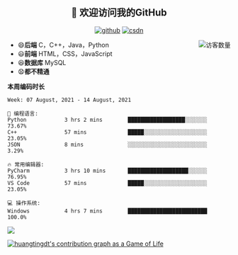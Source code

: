 <h2 align="center">👋 欢迎访问我的GitHub</h2>
  <p align="center">
    <a href="https://github.com/Huangtingdt/Huangtingdt"><img src="https://img.shields.io/badge/GitHub-ff79c6" alt="github"></a>
    <a href="https://blog.csdn.net/qq_43531216"><img src="https://img.shields.io/badge/CSDN-cf000e" alt="csdn"></a>
  </p>

  <img align='right' src="https://profile-counter.glitch.me/Huangtingdt/count.svg" alt="访客数量"/>

  - 😄**后端** C，C++，Java，Python
  - 😃**前端** HTML，CSS，JavaScript
  - 😆**数据库** MySQL
  - 😧**都不精通**

  **本周编码时长**

  <!--START_SECTION:waka-->
```text
Week: 07 August, 2021 - 14 August, 2021

💬 编程语言: 
Python            3 hrs 2 mins        ██████████████████░░░░░░░   73.67% 
C++               57 mins             █████░░░░░░░░░░░░░░░░░░░░   23.05% 
JSON              8 mins              ░░░░░░░░░░░░░░░░░░░░░░░░░   3.29%

🔥 常用编辑器: 
PyCharm           3 hrs 10 mins       ███████████████████░░░░░░   76.95% 
VS Code           57 mins             █████░░░░░░░░░░░░░░░░░░░░   23.05%

💻 操作系统: 
Windows           4 hrs 7 mins        █████████████████████████   100.0%

```


<!--END_SECTION:waka-->

[![](https://github-readme-stats.vercel.app/api?theme=onedark&username=huangtingdt)](https://github.com/anuraghazra/github-readme-stats)

  [![huangtingdt's contribution graph as a Game of Life](https://github4life.herokuapp.com/huangtingdt.gif)](https://github4life.herokuapp.com/huangtingdt)
